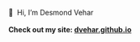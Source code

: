 👋&nbsp;&nbsp;Hi, I’m Desmond Vehar
<br>
<br>**Check out my site: [dvehar.github.io](https://dvehar.github.io/)**
